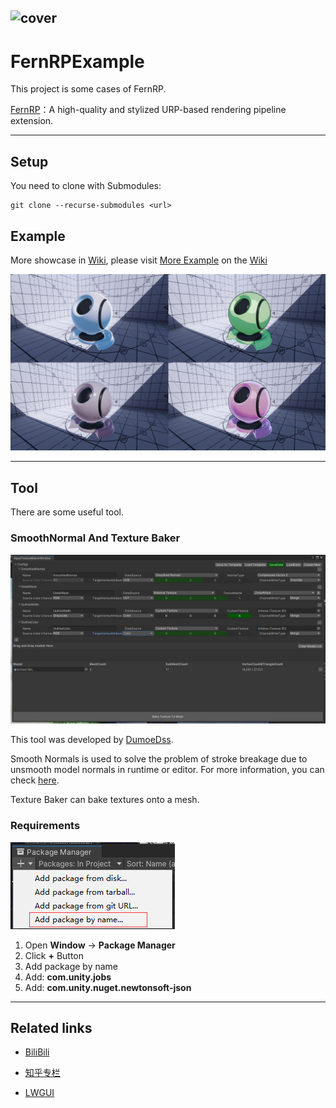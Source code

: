 ![cover](https://github.com/DeJhon-Huang/FernNPR/blob/master/DocAssets/cover.jpg)
------------------------------------

# FernRPExample

This project is some cases of FernRP.

[FernRP](https://github.com/FernRender/FernRenderCore)：A high-quality and stylized URP-based rendering pipeline extension.
___

## Setup
You need to clone with Submodules:

```
git clone --recurse-submodules <url>
```

## Example
More showcase in [Wiki](https://github.com/DeJhon-Huang/FernNPR/wiki), please visit [More Example](https://github.com/DeJhon-Huang/FernNPR/wiki/More-Example) on the [Wiki](https://github.com/DeJhon-Huang/FernNPR/wiki)

![](DocAssets/MaterialBall.jpg)
___

## Tool
There are some useful tool.

### SmoothNormal And Texture Baker

![](DocAssets/texturebaketool.jpg)

This tool was developed by [DumoeDss](https://github.com/DumoeDss).

Smooth Normals is used to solve the problem of stroke breakage due to unsmooth model normals in runtime or editor. For more information, you can check [here](https://github.com/DumoeDss/AquaSmoothNormals).

Texture Baker can bake textures onto a mesh.

### Requirements

![](DocAssets/PackageManager.png)

1. Open **Window** -> **Package Manager**
2. Click **+** Button
3. Add package by name
4. Add: **com.unity.jobs**
5. Add: **com.unity.nuget.newtonsoft-json**
___

## Related links

- [BiliBili](https://space.bilibili.com/477693184)

- [知乎专栏](https://www.zhihu.com/column/c_1587028302690304000)

- [LWGUI](https://github.com/JasonMa0012/LWGUI)
